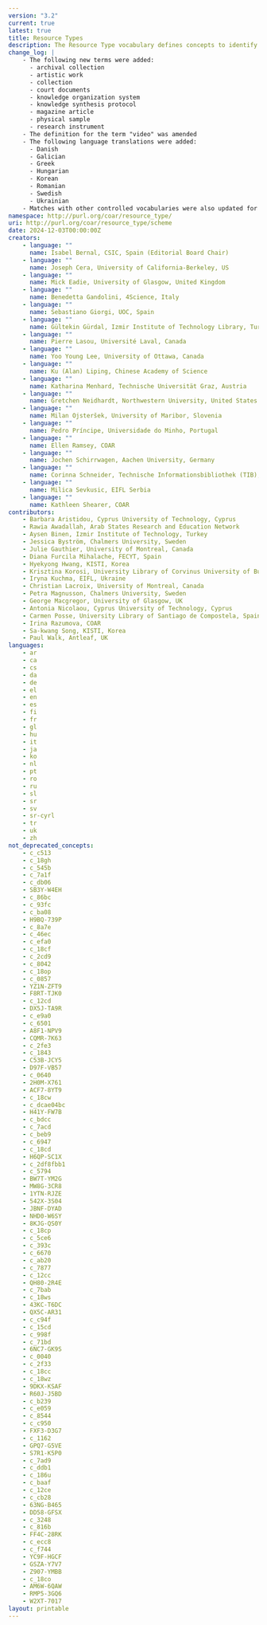 ```yaml
---
version: "3.2"
current: true
latest: true
title: Resource Types
description: The Resource Type vocabulary defines concepts to identify the genre of a resource. Such resources, like publications, research data, audio and video objects, are typically deposited in institutional and thematic repositories or published in ejournals. This vocabulary supports a hierarchical model that relates narrower and broader concepts. Multilingual labels regard regional distinctions in language and term. Concepts of this vocabulary are mapped with terms and concepts of similar vocabularies and dictionaries.
change_log: |
    - The following new terms were added:
      - archival collection
      - artistic work
      - collection
      - court documents
      - knowledge organization system
      - knowledge synthesis protocol
      - magazine article
      - physical sample
      - research instrument
    - The definition for the term "video" was amended
    - The following language translations were added:
      - Danish
      - Galician
      - Greek
      - Hungarian
      - Korean
      - Romanian
      - Swedish
      - Ukrainian
    - Matches with other controlled vocabularies were also updated for all terms
namespace: http://purl.org/coar/resource_type/
uri: http://purl.org/coar/resource_type/scheme
date: 2024-12-03T00:00:00Z
creators:
    - language: ""
      name: Isabel Bernal, CSIC, Spain (Editorial Board Chair)
    - language: ""
      name: Joseph Cera, University of California-Berkeley, US
    - language: ""
      name: Mick Eadie, University of Glasgow, United Kingdom
    - language: ""
      name: Benedetta Gandolini, 4Science, Italy
    - language: ""
      name: Sebastiano Giorgi, UOC, Spain
    - language: ""
      name: Gültekin Gürdal, Izmir Institute of Technology Library, Turkey
    - language: ""
      name: Pierre Lasou, Université Laval, Canada
    - language: ""
      name: Yoo Young Lee, University of Ottawa, Canada
    - language: ""
      name: Ku (Alan) Liping, Chinese Academy of Science
    - language: ""
      name: Katharina Menhard, Technische Universität Graz, Austria
    - language: ""
      name: Gretchen Neidhardt, Northwestern University, United States
    - language: ""
      name: Milan Ojsteršek, University of Maribor, Slovenia
    - language: ""
      name: Pedro Príncipe, Universidade do Minho, Portugal
    - language: ""
      name: Ellen Ramsey, COAR
    - language: ""
      name: Jochen Schirrwagen, Aachen University, Germany
    - language: ""
      name: Corinna Schneider, Technische Informationsbibliothek (TIB), Germany
    - language: ""
      name: Milica Sevkusic, EIFL Serbia
    - language: ""
      name: Kathleen Shearer, COAR
contributors:
    - Barbara Aristidou, Cyprus University of Technology, Cyprus
    - Rawia Awadallah, Arab States Research and Education Network
    - Aysen Binen, Izmir Institute of Technology, Turkey
    - Jessica Byström, Chalmers University, Sweden
    - Julie Gauthier, University of Montreal, Canada
    - Diana Furcila Mihalache, FECYT, Spain
    - Hyekyong Hwang, KISTI, Korea
    - Krisztina Korosi, University Library of Corvinus University of Budapest, Hungary
    - Iryna Kuchma, EIFL, Ukraine
    - Christian Lacroix, University of Montreal, Canada
    - Petra Magnusson, Chalmers University, Sweden
    - George Macgregor, University of Glasgow, UK
    - Antonia Nicolaou, Cyprus University of Technology, Cyprus
    - Carmen Posse, University Library of Santiago de Compostela, Spain
    - Irina Razumova, COAR
    - Sa-kwang Song, KISTI, Korea
    - Paul Walk, Antleaf, UK
languages:
    - ar
    - ca
    - cs
    - da
    - de
    - el
    - en
    - es
    - fi
    - fr
    - gl
    - hu
    - it
    - ja
    - ko
    - nl
    - pt
    - ro
    - ru
    - sl
    - sr
    - sv
    - sr-cyrl
    - tr
    - uk
    - zh
not_deprecated_concepts:
    - c_c513
    - c_18gh
    - c_545b
    - c_7a1f
    - c_db06
    - SB3Y-W4EH
    - c_86bc
    - c_93fc
    - c_ba08
    - H9BQ-739P
    - c_8a7e
    - c_46ec
    - c_efa0
    - c_18cf
    - c_2cd9
    - c_8042
    - c_18op
    - c_0857
    - YZ1N-ZFT9
    - F8RT-TJK0
    - c_12cd
    - DX5J-TA9R
    - c_e9a0
    - c_6501
    - A8F1-NPV9
    - CQMR-7K63
    - c_2fe3
    - c_1843
    - C53B-JCY5
    - D97F-VB57
    - c_0640
    - 2H0M-X761
    - ACF7-8YT9
    - c_18cw
    - c_dcae04bc
    - H41Y-FW7B
    - c_bdcc
    - c_7acd
    - c_beb9
    - c_6947
    - c_18cd
    - H6QP-SC1X
    - c_2df8fbb1
    - c_5794
    - BW7T-YM2G
    - MW8G-3CR8
    - 1YTN-RJZE
    - 542X-3S04
    - JBNF-DYAD
    - NHD0-W6SY
    - 8KJG-QS0Y
    - c_18cp
    - c_5ce6
    - c_393c
    - c_6670
    - c_ab20
    - c_7877
    - c_12cc
    - QH80-2R4E
    - c_7bab
    - c_18ws
    - 43KC-T6DC
    - QX5C-AR31
    - c_c94f
    - c_15cd
    - c_998f
    - c_71bd
    - 6NC7-GK9S
    - c_0040
    - c_2f33
    - c_18cc
    - c_18wz
    - 9DKX-KSAF
    - R60J-J5BD
    - c_b239
    - c_e059
    - c_8544
    - c_c950
    - FXF3-D3G7
    - c_1162
    - GPQ7-G5VE
    - S7R1-K5P0
    - c_7ad9
    - c_ddb1
    - c_186u
    - c_baaf
    - c_12ce
    - c_cb28
    - 63NG-B465
    - DD58-GFSX
    - c_3248
    - c_816b
    - FF4C-28RK
    - c_ecc8
    - c_f744
    - YC9F-HGCF
    - GSZA-Y7V7
    - Z907-YMBB
    - c_18co
    - AM6W-6QAW
    - RMP5-3GQ6
    - W2XT-7017
layout: printable
---
```


